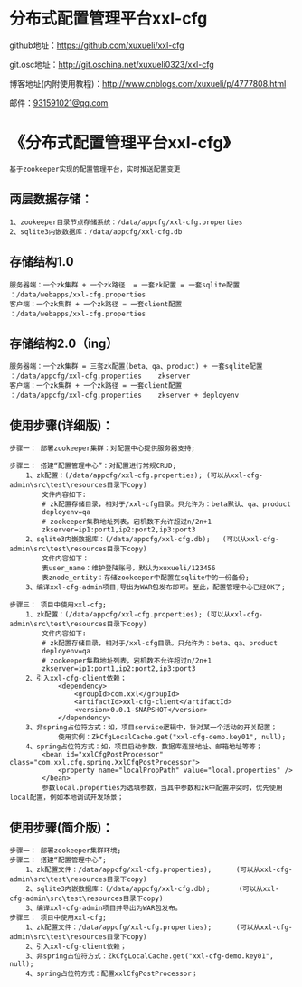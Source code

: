 # 分布式配置管理平台xxl-cfg
github地址：https://github.com/xuxueli/xxl-cfg

git.osc地址：http://git.oschina.net/xuxueli0323/xxl-cfg

博客地址(内附使用教程)：http://www.cnblogs.com/xuxueli/p/4777808.html

邮件：931591021@qq.com

《分布式配置管理平台xxl-cfg》
==============================================
	基于zookeeper实现的配置管理平台，实时推送配置变更

两层数据存储：
------------------------
	1、zookeeper目录节点存储系统：/data/appcfg/xxl-cfg.properties
	2、sqlite3内嵌数据库：/data/appcfg/xxl-cfg.db

存储结构1.0
------------------------
	服务器端：一个zk集群 + 一个zk路径  = 一套zk配置 = 一套sqlite配置	：/data/webapps/xxl-cfg.properties
	客户端：一个zk集群 + 一个zk路径 = 一套client配置					：/data/webapps/xxl-cfg.properties

存储结构2.0（ing）
------------------------
	服务器端：一个zk集群 = 三套zk配置(beta、qa、product) + 一套sqlite配置	：/data/appcfg/xxl-cfg.properties	zkserver
	客户端：一个zk集群 + 一个zk路径 = 一套client配置							：/data/appcfg/xxl-cfg.properties	zkserver + deployenv

使用步骤(详细版)：
------------------------
	步骤一： 部署zookeeper集群：对配置中心提供服务器支持;
	
	步骤二： 搭建“配置管理中心”：对配置进行常规CRUD;
		1、zk配置：(/data/appcfg/xxl-cfg.properties); (可以从xxl-cfg-admin\src\test\resources目录下copy)
			文件内容如下:
			# zk配置存储目录，相对于/xxl-cfg目录。只允许为：beta默认、qa、product
			deployenv=qa
			# zookeeper集群地址列表，宕机数不允许超过n/2n+1
			zkserver=ip1:port1,ip2:port2,ip3:port3
		2、sqlite3内嵌数据库：(/data/appcfg/xxl-cfg.db);   (可以从xxl-cfg-admin\src\test\resources目录下copy)
			文件内容如下：
			表user_name：维护登陆账号，默认为xuxueli/123456
			表znode_entity：存储zookeeper中配置在sqlite中的一份备份;
		3、编译xxl-cfg-admin项目,导出为WAR包发布即可。至此，配置管理中心已经OK了;
	
	步骤三： 项目中使用xxl-cfg;
		1、zk配置：(/data/appcfg/xxl-cfg.properties); (可以从xxl-cfg-admin\src\test\resources目录下copy)
			文件内容如下:
			# zk配置存储目录，相对于/xxl-cfg目录。只允许为：beta、qa、product
			deployenv=qa
			# zookeeper集群地址列表，宕机数不允许超过n/2n+1
			zkserver=ip1:port1,ip2:port2,ip3:port3
		2、引入xxl-cfg-client依赖；
				<dependency>
					<groupId>com.xxl</groupId>
					<artifactId>xxl-cfg-client</artifactId>
					<version>0.0.1-SNAPSHOT</version>
				</dependency>
		3、非spring占位符方式：如，项目service逻辑中，针对某一个活动的开关配置；
				使用实例：ZkCfgLocalCache.get("xxl-cfg-demo.key01", null);
		4、spring占位符方式：如，项目启动参数，数据库连接地址、邮箱地址等等；
			<bean id="xxlCfgPostProcessor" class="com.xxl.cfg.spring.XxlCfgPostProcessor">
				<property name="localPropPath" value="local.properties" />
			</bean>
			参数local.properties为选填参数，当其中参数和zk中配置冲突时，优先使用local配置，例如本地调试开发场景；
				
使用步骤(简介版)：
------------------------
	步骤一： 部署zookeeper集群环境;
	步骤二： 搭建“配置管理中心”;
		1、zk配置文件：/data/appcfg/xxl-cfg.properties);		(可以从xxl-cfg-admin\src\test\resources目录下copy)
		2、sqlite3内嵌数据库：(/data/appcfg/xxl-cfg.db);   	(可以从xxl-cfg-admin\src\test\resources目录下copy)
		3、编译xxl-cfg-admin项目并导出为WAR包发布。
	步骤三： 项目中使用xxl-cfg;
		1、zk配置文件：/data/appcfg/xxl-cfg.properties);		(可以从xxl-cfg-admin\src\test\resources目录下copy)
		2、引入xxl-cfg-client依赖；
		3、非spring占位符方式：ZkCfgLocalCache.get("xxl-cfg-demo.key01", null);
		4、spring占位符方式：配置xxlCfgPostProcessor；